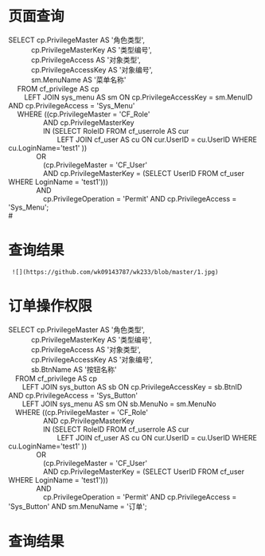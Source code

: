 
# 页面查询
  SELECT cp.PrivilegeMaster AS '角色类型',<br>
      cp.PrivilegeMasterKey AS '类型编号',<br>
      cp.PrivilegeAccess AS '对象类型',<br>
      cp.PrivilegeAccessKey AS '对象编号',<br>
      sm.MenuName AS '菜单名称'<br>
    FROM cf_privilege AS cp<br>
      LEFT JOIN sys_menu AS sm ON cp.PrivilegeAccessKey = sm.MenuID AND cp.PrivilegeAccess = 'Sys_Menu'<br>
    WHERE ((cp.PrivilegeMaster = 'CF_Role'<br>
     AND cp.PrivilegeMasterKey<br>
     IN (SELECT RoleID FROM cf_userrole AS cur<br>
       LEFT JOIN cf_user AS cu ON cur.UserID = cu.UserID WHERE cu.LoginName='test1' ))<br>
    OR<br>
     (cp.PrivilegeMaster = 'CF_User'<br>
     AND cp.PrivilegeMasterKey = (SELECT UserID FROM cf_user WHERE LoginName = 'test1')))<br>
    AND<br>
     cp.PrivilegeOperation = 'Permit' AND cp.PrivilegeAccess = 'Sys_Menu';<br>#
# 查询结果     
     ![](https://github.com/wk09143787/wk233/blob/master/1.jpg)
     
# 订单操作权限
  SELECT cp.PrivilegeMaster AS '角色类型',<br>
    cp.PrivilegeMasterKey AS '类型编号',<br>
    cp.PrivilegeAccess AS '对象类型',<br>
    cp.PrivilegeAccessKey AS '对象编号',<br>
    sb.BtnName AS '按钮名称'<br>
 FROM cf_privilege AS cp<br>
  LEFT JOIN sys_button AS sb ON cp.PrivilegeAccessKey = sb.BtnID AND cp.PrivilegeAccess = 'Sys_Button'<br>
  LEFT JOIN sys_menu AS sm ON sb.MenuNo = sm.MenuNo<br>
 WHERE ((cp.PrivilegeMaster = 'CF_Role'<br>
     AND cp.PrivilegeMasterKey<br>
     IN (SELECT RoleID FROM cf_userrole AS cur<br>
       LEFT JOIN cf_user AS cu ON cur.UserID = cu.UserID WHERE cu.LoginName='test1' ))<br>
    OR<br>
     (cp.PrivilegeMaster = 'CF_User'<br>
     AND cp.PrivilegeMasterKey = (SELECT UserID FROM cf_user WHERE LoginName = 'test1')))<br>
    AND<br>
     cp.PrivilegeOperation = 'Permit' AND cp.PrivilegeAccess = 'Sys_Button' AND sm.MenuName = '订单';<br>
     
 # 查询结果
